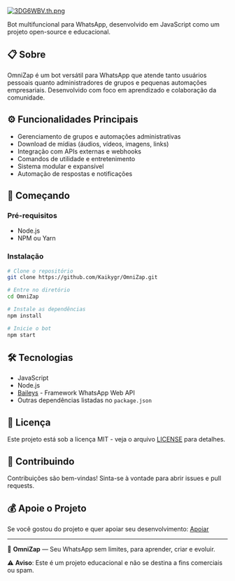 [![3DG6WBV.th.png](https://iili.io/3DG6WBV.th.png)](https://freeimage.host/i/3DG6WBV)

Bot multifuncional para WhatsApp, desenvolvido em JavaScript como um projeto open-source e educacional.

## 📋 Sobre

OmniZap é um bot versátil para WhatsApp que atende tanto usuários pessoais quanto administradores de grupos e pequenas automações empresariais. Desenvolvido com foco em aprendizado e colaboração da comunidade.

## ⚙️ Funcionalidades Principais

- Gerenciamento de grupos e automações administrativas
- Download de mídias (áudios, vídeos, imagens, links)
- Integração com APIs externas e webhooks
- Comandos de utilidade e entretenimento
- Sistema modular e expansível
- Automação de respostas e notificações

## 🚀 Começando

### Pré-requisitos

- Node.js
- NPM ou Yarn

### Instalação

```bash
# Clone o repositório
git clone https://github.com/Kaikygr/OmniZap.git

# Entre no diretório
cd OmniZap

# Instale as dependências
npm install

# Inicie o bot
npm start
```

## 🛠️ Tecnologias

- JavaScript
- Node.js
- [Baileys](https://github.com/WhiskeySockets/Baileys) - Framework WhatsApp Web API
- Outras dependências listadas no `package.json`

## 📄 Licença

Este projeto está sob a licença MIT - veja o arquivo [LICENSE](LICENSE) para detalhes.

## 🤝 Contribuindo

Contribuições são bem-vindas! Sinta-se à vontade para abrir issues e pull requests.

## 💰 Apoie o Projeto

Se você gostou do projeto e quer apoiar seu desenvolvimento: [Apoiar](https://bit.ly/m/Kaally)

---

🚀 **OmniZap** — Seu WhatsApp sem limites, para aprender, criar e evoluir.

⚠️ **Aviso**: Este é um projeto educacional e não se destina a fins comerciais ou spam.
